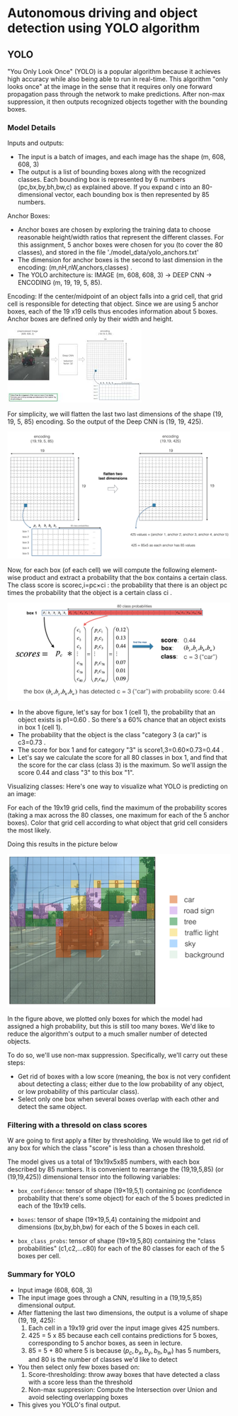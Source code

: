 # Autonomous driving and object detection using YOLO algorithm
## YOLO
"You Only Look Once" (YOLO) is a popular algorithm because it achieves high accuracy while also being able to run in real-time. This algorithm "only looks once" at the image in the sense that it requires only one forward propagation pass through the network to make predictions. After non-max suppression, it then outputs recognized objects together with the bounding boxes.
### Model Details
Inputs and outputs:
- The input is a batch of images, and each image has the shape (m, 608, 608, 3)
- The output is a list of bounding boxes along with the recognized classes. Each bounding box is represented by 6 numbers  (pc,bx,by,bh,bw,c)  as explained above. If you expand  c  into an 80-dimensional vector, each bounding box is then represented by 85 numbers.

Anchor Boxes:
- Anchor boxes are chosen by exploring the training data to choose reasonable height/width ratios that represent the different classes. For this assignment, 5 anchor boxes were chosen for you (to cover the 80 classes), and stored in the file './model_data/yolo_anchors.txt'
- The dimension for anchor boxes is the second to last dimension in the encoding:  (m,nH,nW,anchors,classes) .
- The YOLO architecture is: IMAGE (m, 608, 608, 3) -> DEEP CNN -> ENCODING (m, 19, 19, 5, 85).

Encoding:
If the center/midpoint of an object falls into a grid cell, that grid cell is responsible for detecting that object. Since we are using 5 anchor boxes, each of the 19 x19 cells thus encodes information about 5 boxes. Anchor boxes are defined only by their width and height.

![Image](ImagesYOLO/Picture1.jfif)

For simplicity, we will flatten the last two last dimensions of the shape (19, 19, 5, 85) encoding. So the output of the Deep CNN is (19, 19, 425).

![Image](ImagesYOLO/Picture2.png)

Now, for each box (of each cell) we will compute the following element-wise product and extract a probability that the box contains a certain class.
The class score is  scorec,i=pc×ci : the probability that there is an object  pc  times the probability that the object is a certain class  ci .

![Image](ImagesYOLO/Picture3.png)

- In the above figure, let's say for box 1 (cell 1), the probability that an object exists is  p1=0.60 . So there's a 60% chance that an object exists in box 1 (cell 1).
- The probability that the object is the class "category 3 (a car)" is  c3=0.73 .
- The score for box 1 and for category "3" is  score1,3=0.60×0.73=0.44 .
- Let's say we calculate the score for all 80 classes in box 1, and find that the score for the car class (class 3) is the maximum. So we'll assign the score 0.44 and class "3" to this box "1".

Visualizing classes:
Here's one way to visualize what YOLO is predicting on an image:

For each of the 19x19 grid cells, find the maximum of the probability scores (taking a max across the 80 classes, one maximum for each of the 5 anchor boxes).
Color that grid cell according to what object that grid cell considers the most likely.

Doing this results in the picture below

![Image](ImagesYOLO/Picture4.png)

In the figure above, we plotted only boxes for which the model had assigned a high probability, but this is still too many boxes. We'd like to reduce the algorithm's output to a much smaller number of detected objects.

To do so, we'll use non-max suppression. Specifically, we'll carry out these steps:

- Get rid of boxes with a low score (meaning, the box is not very confident about detecting a class; either due to the low probability of any object, or low probability of this particular class).
- Select only one box when several boxes overlap with each other and detect the same object.

### Filtering with a thresold on class scores
W are going to first apply a filter by thresholding. We would like to get rid of any box for which the class "score" is less than a chosen threshold.

The model gives us a total of 19x19x5x85 numbers, with each box described by 85 numbers. It is convenient to rearrange the (19,19,5,85) (or (19,19,425)) dimensional tensor into the following variables:

- ` box_confidence `: tensor of shape  (19×19,5,1)  containing  pc  (confidence probability that there's some object) for each of the 5 boxes predicted in each of the 19x19 cells.

- ` boxes `: tensor of shape  (19×19,5,4)  containing the midpoint and dimensions  (bx,by,bh,bw)  for each of the 5 boxes in each cell.

- ` box_class_probs `: tensor of shape  (19×19,5,80)  containing the "class probabilities"  (c1,c2,...c80)  for each of the 80 classes for each of the 5 boxes per cell.

### Summary for YOLO
- Input image (608, 608, 3)
- The input image goes through a CNN, resulting in a (19,19,5,85) dimensional output.
- After flattening the last two dimensions, the output is a volume of shape (19, 19, 425):
  1. Each cell in a 19x19 grid over the input image gives 425 numbers.
  2. 425 = 5 x 85 because each cell contains predictions for 5 boxes, corresponding to 5 anchor boxes, as seen in lecture.
  3. 85 = 5 + 80 where 5 is because $(p_c, b_x, b_y, b_h, b_w)$ has 5 numbers, and 80 is the number of classes we'd like to detect
- You then select only few boxes based on:
  1. Score-thresholding: throw away boxes that have detected a class with a score less than the threshold
  2. Non-max suppression: Compute the Intersection over Union and avoid selecting overlapping boxes
- This gives you YOLO's final output.
